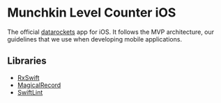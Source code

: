 # Munchkin Level Counter iOS

The official [datarockets](https://datarockets.com) app for iOS. It follows the MVP architecture, our guidelines that we use when developing mobile applications.

## Libraries

- [RxSwift]()
- [MagicalRecord]()
- [SwiftLint]()
